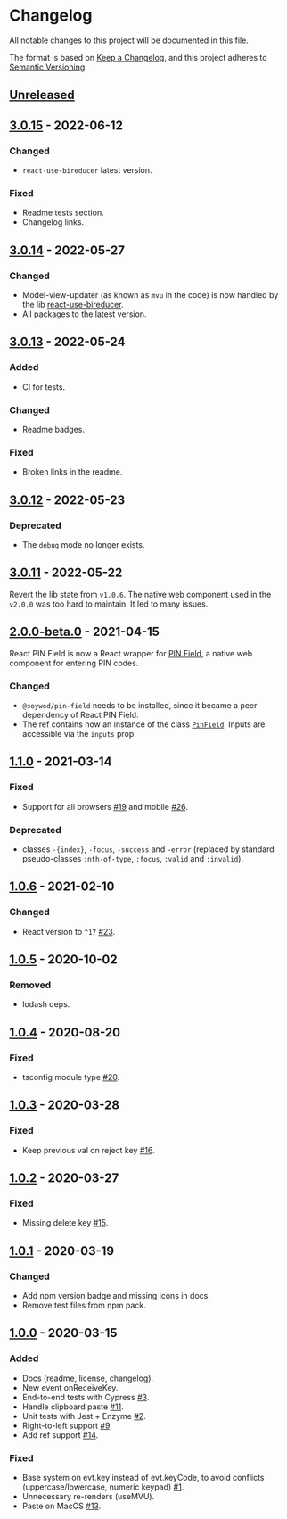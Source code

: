 # Changelog

All notable changes to this project will be documented in this file.

The format is based on [Keep a
Changelog](https://keepachangelog.com/en/1.0.0/), and this project
adheres to [Semantic Versioning](https://semver.org/spec/v2.0.0.html).

## [Unreleased]

## [3.0.15] - 2022-06-12

### Changed

- `react-use-bireducer` latest version.

### Fixed

- Readme tests section.
- Changelog links.

## [3.0.14] - 2022-05-27

### Changed

- Model-view-updater (as known as `mvu` in the code) is now handled by
  the lib [react-use-bireducer](https://github.com/soywod/react-use-bireducer).
- All packages to the latest version.

## [3.0.13] - 2022-05-24

### Added

- CI for tests.

### Changed

- Readme badges.

### Fixed

- Broken links in the readme.

## [3.0.12] - 2022-05-23

### Deprecated

- The `debug` mode no longer exists.

## [3.0.11] - 2022-05-22

Revert the lib state from `v1.0.6`. The native web component used in
the `v2.0.0` was too hard to maintain. It led to many issues.

## [2.0.0-beta.0] - 2021-04-15

React PIN Field is now a React wrapper for [PIN
Field](https://github.com/soywod/pin-field), a native web component
for entering PIN codes.

### Changed

- `@soywod/pin-field` needs to be installed, since it became a peer
  dependency of React PIN Field.
- The ref contains now an instance of the class
  [`PinField`](https://github.com/soywod/pin-field/blob/master/lib/pin-field.ts).
  Inputs are accessible via the `inputs` prop.

## [1.1.0] - 2021-03-14

### Fixed

- Support for all browsers [#19] and mobile [#26].

### Deprecated

- classes `-{index}`, `-focus`, `-success` and `-error` (replaced by
  standard pseudo-classes `:nth-of-type`, `:focus`, `:valid` and
  `:invalid`).

## [1.0.6] - 2021-02-10

### Changed

- React version to `^17` [#23].

## [1.0.5] - 2020-10-02

### Removed

- lodash deps.

## [1.0.4] - 2020-08-20

### Fixed

- tsconfig module type [#20].

## [1.0.3] - 2020-03-28

### Fixed

- Keep previous val on reject key [#16].

## [1.0.2] - 2020-03-27

### Fixed

- Missing delete key [#15].

## [1.0.1] - 2020-03-19

### Changed

- Add npm version badge and missing icons in docs.
- Remove test files from npm pack.

## [1.0.0] - 2020-03-15

### Added

- Docs (readme, license, changelog).
- New event onReceiveKey.
- End-to-end tests with Cypress [#3].
- Handle clipboard paste [#11].
- Unit tests with Jest + Enzyme [#2].
- Right-to-left support [#9].
- Add ref support [#14].

### Fixed

- Base system on evt.key instead of evt.keyCode, to avoid conflicts
  (uppercase/lowercase, numeric keypad) [#1].
- Unnecessary re-renders (useMVU).
- Paste on MacOS [#13].

[unreleased]: https://github.com/soywod/react-pin-field/compare/v3.0.15...HEAD
[3.0.15]: https://github.com/soywod/react-pin-field/compare/v3.0.14...v3.0.15
[3.0.14]: https://github.com/soywod/react-pin-field/compare/v3.0.13...v3.0.14
[3.0.13]: https://github.com/soywod/react-pin-field/compare/v3.0.12...v3.0.13
[3.0.12]: https://github.com/soywod/react-pin-field/compare/v3.0.11...v3.0.12
[3.0.11]: https://github.com/soywod/react-pin-field/compare/v2.0.0-beta.0...v3.0.11
[2.0.0-beta.0]: https://github.com/soywod/react-pin-field/compare/v1.1.0...v2.0.0-beta.0
[1.1.0]: https://github.com/soywod/react-pin-field/compare/v1.0.6...v1.1.0
[1.0.6]: https://github.com/soywod/react-pin-field/compare/v1.0.5...v1.0.6
[1.0.5]: https://github.com/soywod/react-pin-field/compare/v1.0.4...v1.0.5
[1.0.4]: https://github.com/soywod/react-pin-field/compare/v1.0.3...v1.0.4
[1.0.3]: https://github.com/soywod/react-pin-field/compare/v1.0.2...v1.0.3
[1.0.2]: https://github.com/soywod/react-pin-field/compare/v1.0.1...v1.0.2
[1.0.1]: https://github.com/soywod/react-pin-field/compare/v1.0.0...v1.0.1
[1.0.0]: https://github.com/soywod/react-pin-field/releases/tag/v1.0.0

[#1]: https://github.com/soywod/react-pin-field/issues/1
[#2]: https://github.com/soywod/react-pin-field/issues/2
[#3]: https://github.com/soywod/react-pin-field/issues/3
[#9]: https://github.com/soywod/react-pin-field/issues/9
[#11]: https://github.com/soywod/react-pin-field/issues/11
[#13]: https://github.com/soywod/react-pin-field/issues/13
[#14]: https://github.com/soywod/react-pin-field/issues/14
[#15]: https://github.com/soywod/react-pin-field/issues/15
[#16]: https://github.com/soywod/react-pin-field/issues/16
[#19]: https://github.com/soywod/react-pin-field/issues/19
[#20]: https://github.com/soywod/react-pin-field/issues/20
[#23]: https://github.com/soywod/react-pin-field/issues/23
[#26]: https://github.com/soywod/react-pin-field/issues/26
